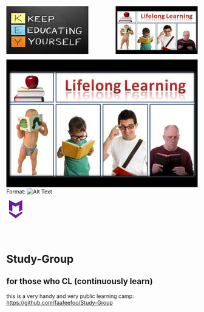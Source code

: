 <img align="center" width="216" height="126" src="/images/lifelong-learning.jpg">
<img align="right" width="216" height="126" src="/images/LifeLongLearning.jpg">

![GitHub Logo](/images/LifeLongLearning.jpg)
Format: ![Alt Text](url)

![alt text][logo]

[logo]: https://github.com/adam-p/markdown-here/raw/master/src/common/images/icon48.png "Panda's rule"

<br />
<br />

# 
#

# Study-Group
## for those who CL (continuously learn)

this is a very handy and very public learning camp: https://github.com/faafeefoo/Study-Group

